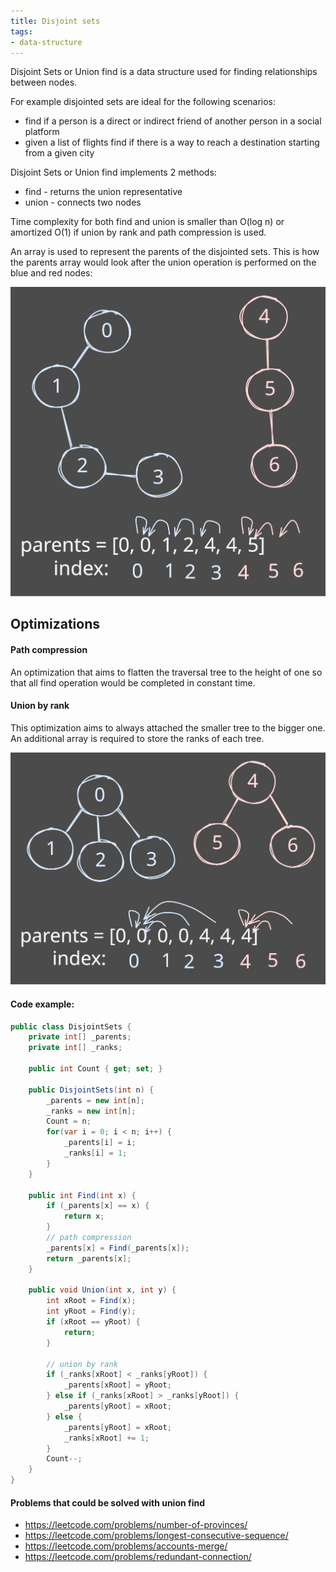 ```yaml
---
title: Disjoint sets
tags:
- data-structure
---
```


Disjoint Sets or Union find is a data structure used for finding relationships between nodes.

For example disjointed sets are ideal for the following scenarios:
- find if a person is a direct or indirect friend of another person in a social platform
- given a list of flights find if there is a way to reach a destination starting from a given city

Disjoint Sets or Union find implements 2 methods:
- find - returns the union representative
- union - connects two nodes

Time complexity for both find and union is smaller than O(log n) or amortized O(1) if union by rank and path compression is used.

An array is used to represent the parents of the disjointed sets. This is how the parents array would look after the union operation is performed on the blue and red nodes:

![Disjoint sets representation](img/disjoint-sets.svg)

## Optimizations 

#### Path compression
An optimization that aims to flatten the traversal tree to the height of one so that all find operation would be completed in constant time.

#### Union by rank
This optimization aims to always attached the smaller tree to the bigger one. An additional array is required to store the ranks of each tree.

![Completed disjointed sets](img/disjoint-sets-completed.svg)
#### Code example:
```cs
public class DisjointSets {
    private int[] _parents;
    private int[] _ranks;
    
	public int Count { get; set; }

    public DisjointSets(int n) {
        _parents = new int[n];
        _ranks = new int[n];
        Count = n;
        for(var i = 0; i < n; i++) {
            _parents[i] = i;
            _ranks[i] = 1;
        }
    }
    
    public int Find(int x) {
        if (_parents[x] == x) {
            return x;
        }
        // path compression
        _parents[x] = Find(_parents[x]);
        return _parents[x];
    }

    public void Union(int x, int y) {
        int xRoot = Find(x);
        int yRoot = Find(y);
        if (xRoot == yRoot) {
            return;
        }

        // union by rank
        if (_ranks[xRoot] < _ranks[yRoot]) {
            _parents[xRoot] = yRoot;
        } else if (_ranks[xRoot] > _ranks[yRoot]) {
            _parents[yRoot] = xRoot;
        } else {
            _parents[yRoot] = xRoot;
            _ranks[xRoot] += 1;
        }
        Count--;
    }
}
```

#### Problems that could be solved with union find
- https://leetcode.com/problems/number-of-provinces/
- https://leetcode.com/problems/longest-consecutive-sequence/
- https://leetcode.com/problems/accounts-merge/
- https://leetcode.com/problems/redundant-connection/
